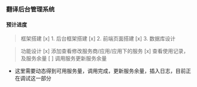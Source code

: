 ### 翻译后台管理系统

#### 预计进度
> 框架搭建
[x] 1. 后台框架搭建 
[x] 2. 前端页面搭建
[x] 3. 数据库设计

> 功能设计
[x] 添加查看修改服务商/应用/应用下的服务
[x] 查看使用记录，及服务余量
[ ] 调用服务更新服务余量
* 这里需要动态得到可用服务量，调用完成，更新服务余量，插入日志，目前正在调试这一部分
